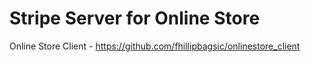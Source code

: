 # Stripe Server for Online Store
Online Store Client - https://github.com/fhillipbagsic/onlinestore_client

